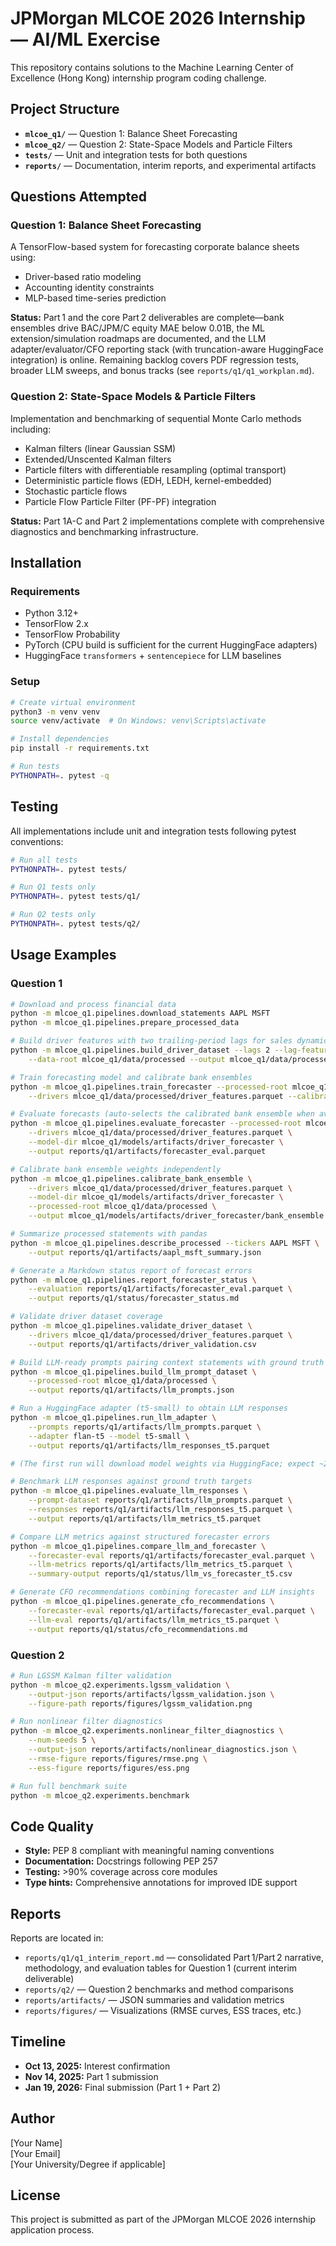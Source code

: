 # JPMorgan MLCOE 2026 Internship — AI/ML Exercise

This repository contains solutions to the Machine Learning Center of Excellence (Hong Kong) internship program coding challenge.

## Project Structure

- **`mlcoe_q1/`** — Question 1: Balance Sheet Forecasting
- **`mlcoe_q2/`** — Question 2: State-Space Models and Particle Filters
- **`tests/`** — Unit and integration tests for both questions
- **`reports/`** — Documentation, interim reports, and experimental artifacts

## Questions Attempted

### Question 1: Balance Sheet Forecasting
A TensorFlow-based system for forecasting corporate balance sheets using:
- Driver-based ratio modeling
- Accounting identity constraints
- MLP-based time-series prediction

**Status:** Part 1 and the core Part 2 deliverables are complete—bank ensembles drive BAC/JPM/C equity MAE below $0.01$B, the ML extension/simulation roadmaps are documented, and the LLM adapter/evaluator/CFO reporting stack (with truncation-aware HuggingFace integration) is online. Remaining backlog covers PDF regression tests, broader LLM sweeps, and bonus tracks (see `reports/q1/q1_workplan.md`).

### Question 2: State-Space Models & Particle Filters
Implementation and benchmarking of sequential Monte Carlo methods including:
- Kalman filters (linear Gaussian SSM)
- Extended/Unscented Kalman filters
- Particle filters with differentiable resampling (optimal transport)
- Deterministic particle flows (EDH, LEDH, kernel-embedded)
- Stochastic particle flows
- Particle Flow Particle Filter (PF-PF) integration

**Status:** Part 1A-C and Part 2 implementations complete with comprehensive diagnostics and benchmarking infrastructure.

## Installation

### Requirements
- Python 3.12+
- TensorFlow 2.x
- TensorFlow Probability
- PyTorch (CPU build is sufficient for the current HuggingFace adapters)
- HuggingFace `transformers` + `sentencepiece` for LLM baselines

### Setup
```bash
# Create virtual environment
python3 -m venv venv
source venv/activate  # On Windows: venv\Scripts\activate

# Install dependencies
pip install -r requirements.txt

# Run tests
PYTHONPATH=. pytest -q
```

## Testing

All implementations include unit and integration tests following pytest conventions:
```bash
# Run all tests
PYTHONPATH=. pytest tests/

# Run Q1 tests only
PYTHONPATH=. pytest tests/q1/

# Run Q2 tests only
PYTHONPATH=. pytest tests/q2/
```

## Usage Examples

### Question 1
```bash
# Download and process financial data
python -m mlcoe_q1.pipelines.download_statements AAPL MSFT
python -m mlcoe_q1.pipelines.prepare_processed_data

# Build driver features with two trailing-period lags for sales dynamics
python -m mlcoe_q1.pipelines.build_driver_dataset --lags 2 --lag-features sales sales_growth \
    --data-root mlcoe_q1/data/processed --output mlcoe_q1/data/processed/driver_features.parquet

# Train forecasting model and calibrate bank ensembles
python -m mlcoe_q1.pipelines.train_forecaster --processed-root mlcoe_q1/data/processed \
    --drivers mlcoe_q1/data/processed/driver_features.parquet --calibrate-banks

# Evaluate forecasts (auto-selects the calibrated bank ensemble when available)
python -m mlcoe_q1.pipelines.evaluate_forecaster --processed-root mlcoe_q1/data/processed \
    --drivers mlcoe_q1/data/processed/driver_features.parquet \
    --model-dir mlcoe_q1/models/artifacts/driver_forecaster \
    --output reports/q1/artifacts/forecaster_eval.parquet

# Calibrate bank ensemble weights independently
python -m mlcoe_q1.pipelines.calibrate_bank_ensemble \
    --drivers mlcoe_q1/data/processed/driver_features.parquet \
    --model-dir mlcoe_q1/models/artifacts/driver_forecaster \
    --processed-root mlcoe_q1/data/processed \
    --output mlcoe_q1/models/artifacts/driver_forecaster/bank_ensemble.json

# Summarize processed statements with pandas
python -m mlcoe_q1.pipelines.describe_processed --tickers AAPL MSFT \
    --output reports/q1/artifacts/aapl_msft_summary.json

# Generate a Markdown status report of forecast errors
python -m mlcoe_q1.pipelines.report_forecaster_status \
    --evaluation reports/q1/artifacts/forecaster_eval.parquet \
    --output reports/q1/status/forecaster_status.md

# Validate driver dataset coverage
python -m mlcoe_q1.pipelines.validate_driver_dataset \
    --drivers mlcoe_q1/data/processed/driver_features.parquet \
    --output reports/q1/artifacts/driver_validation.csv

# Build LLM-ready prompts pairing context statements with ground truth
python -m mlcoe_q1.pipelines.build_llm_prompt_dataset \
    --processed-root mlcoe_q1/data/processed \
    --output reports/q1/artifacts/llm_prompts.json

# Run a HuggingFace adapter (t5-small) to obtain LLM responses
python -m mlcoe_q1.pipelines.run_llm_adapter \
    --prompts reports/q1/artifacts/llm_prompts.parquet \
    --adapter flan-t5 --model t5-small \
    --output reports/q1/artifacts/llm_responses_t5.parquet

# (The first run will download model weights via HuggingFace; expect ~200 MB and CPU inference.)

# Benchmark LLM responses against ground truth targets
python -m mlcoe_q1.pipelines.evaluate_llm_responses \
    --prompt-dataset reports/q1/artifacts/llm_prompts.parquet \
    --responses reports/q1/artifacts/llm_responses_t5.parquet \
    --output reports/q1/artifacts/llm_metrics_t5.parquet

# Compare LLM metrics against structured forecaster errors
python -m mlcoe_q1.pipelines.compare_llm_and_forecaster \
    --forecaster-eval reports/q1/artifacts/forecaster_eval.parquet \
    --llm-metrics reports/q1/artifacts/llm_metrics_t5.parquet \
    --summary-output reports/q1/status/llm_vs_forecaster_t5.csv

# Generate CFO recommendations combining forecaster and LLM insights
python -m mlcoe_q1.pipelines.generate_cfo_recommendations \
    --forecaster-eval reports/q1/artifacts/forecaster_eval.parquet \
    --llm-eval reports/q1/artifacts/llm_metrics_t5.parquet \
    --output reports/q1/status/cfo_recommendations.md
```

### Question 2
```bash
# Run LGSSM Kalman filter validation
python -m mlcoe_q2.experiments.lgssm_validation \
    --output-json reports/artifacts/lgssm_validation.json \
    --figure-path reports/figures/lgssm_validation.png

# Run nonlinear filter diagnostics
python -m mlcoe_q2.experiments.nonlinear_filter_diagnostics \
    --num-seeds 5 \
    --output-json reports/artifacts/nonlinear_diagnostics.json \
    --rmse-figure reports/figures/rmse.png \
    --ess-figure reports/figures/ess.png

# Run full benchmark suite
python -m mlcoe_q2.experiments.benchmark
```

## Code Quality

- **Style:** PEP 8 compliant with meaningful naming conventions
- **Documentation:** Docstrings following PEP 257
- **Testing:** >90% coverage across core modules
- **Type hints:** Comprehensive annotations for improved IDE support

## Reports

Reports are located in:
- `reports/q1/q1_interim_report.md` — consolidated Part 1/Part 2 narrative, methodology, and evaluation tables for Question 1 (current interim deliverable)
- `reports/q2/` — Question 2 benchmarks and method comparisons
- `reports/artifacts/` — JSON summaries and validation metrics
- `reports/figures/` — Visualizations (RMSE curves, ESS traces, etc.)

## Timeline

- **Oct 13, 2025:** Interest confirmation
- **Nov 14, 2025:** Part 1 submission
- **Jan 19, 2026:** Final submission (Part 1 + Part 2)

## Author

[Your Name]  
[Your Email]  
[Your University/Degree if applicable]

## License

This project is submitted as part of the JPMorgan MLCOE 2026 internship application process.
